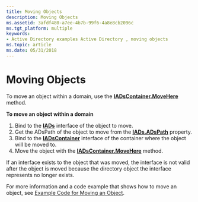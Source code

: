 ```yaml
---
title: Moving Objects
description: Moving Objects
ms.assetid: 3afdf480-a7ee-4b7b-99f6-4a8e8cb2096c
ms.tgt_platform: multiple
keywords:
- Active Directory examples Active Directory , moving objects
ms.topic: article
ms.date: 05/31/2018
---
```


# Moving Objects

To move an object within a domain, use the [**IADsContainer.MoveHere**](https://docs.microsoft.com/windows/desktop/api/iads/nf-iads-iadscontainer-movehere) method.

**To move an object within a domain**

1.  Bind to the [**IADs**](https://docs.microsoft.com/windows/desktop/api/iads/nn-iads-iads) interface of the object to move.
2.  Get the ADsPath of the object to move from the [**IADs.ADsPath**](https://docs.microsoft.com/windows/desktop/ADSI/iads-property-methods) property.
3.  Bind to the [**IADsContainer**](https://docs.microsoft.com/windows/desktop/api/iads/nn-iads-iadscontainer) interface of the container where the object will be moved to.
4.  Move the object with the [**IADsContainer.MoveHere**](https://docs.microsoft.com/windows/desktop/api/iads/nf-iads-iadscontainer-movehere) method.

If an interface exists to the object that was moved, the interface is not valid after the object is moved because the directory object the interface represents no longer exists.

For more information and a code example that shows how to move an object, see [Example Code for Moving an Object](example-code-for-moving-an-object.md).

 

 




